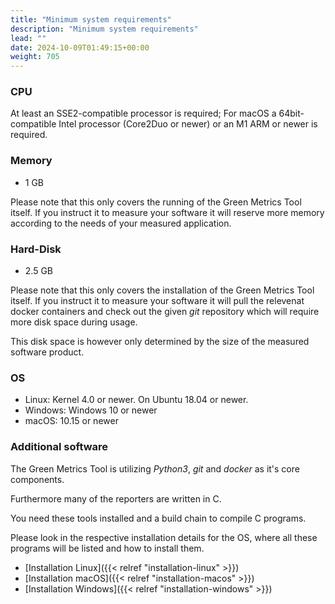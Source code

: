 ```yaml
---
title: "Minimum system requirements"
description: "Minimum system requirements"
lead: ""
date: 2024-10-09T01:49:15+00:00
weight: 705
---
```


### CPU

At least an SSE2-compatible processor is required; 
For macOS a 64bit-compatible Intel processor (Core2Duo or newer) or an M1 ARM or newer is required.

### Memory

- 1 GB

Please note that this only covers the running of the Green Metrics Tool itself. If you instruct it to measure your software it will reserve more memory according to the needs of your measured application.

### Hard-Disk

- 2.5 GB

Please note that this only covers the installation of the Green Metrics Tool itself. If you instruct it to measure your software it will pull the relevenat docker containers and check out the given *git* repository which will require more disk space during usage.

This disk space is however only determined by the size of the measured software product.

### OS

- Linux: Kernel 4.0 or newer. On Ubuntu 18.04 or newer.
- Windows: Windows 10 or newer
- macOS: 10.15 or newer


### Additional software

The Green Metrics Tool is utilizing *Python3*, *git* and *docker* as it's core components.

Furthermore many of the reporters are written in C.

You need these tools installed and a build chain to compile C programs.

Please look in the respective installation details for the OS, where all these programs will be listed and how to install them.

- [Installation Linux]({{< relref "installation-linux" >}}) 
- [Installation macOS]({{< relref "installation-macos" >}}) 
- [Installation Windows]({{< relref "installation-windows" >}}) 

